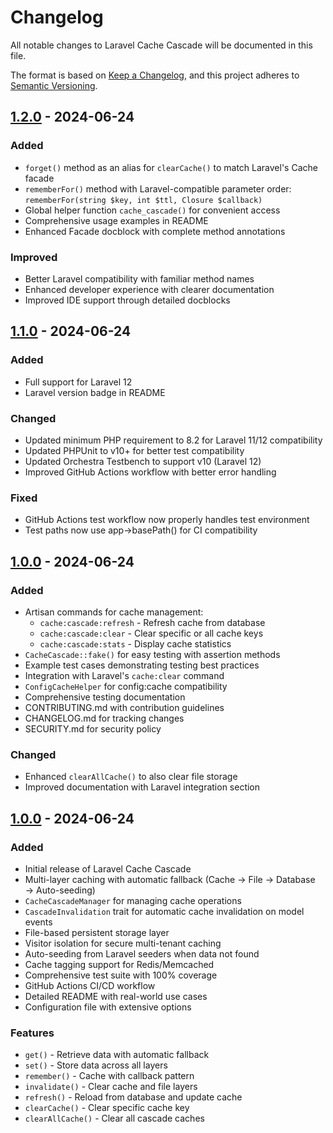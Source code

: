 # Changelog

All notable changes to Laravel Cache Cascade will be documented in this file.

The format is based on [Keep a Changelog](https://keepachangelog.com/en/1.0.0/),
and this project adheres to [Semantic Versioning](https://semver.org/spec/v2.0.0.html).

## [1.2.0] - 2024-06-24

### Added
- `forget()` method as an alias for `clearCache()` to match Laravel's Cache facade
- `rememberFor()` method with Laravel-compatible parameter order: `rememberFor(string $key, int $ttl, Closure $callback)`
- Global helper function `cache_cascade()` for convenient access
- Comprehensive usage examples in README
- Enhanced Facade docblock with complete method annotations

### Improved
- Better Laravel compatibility with familiar method names
- Enhanced developer experience with clearer documentation
- Improved IDE support through detailed docblocks

## [1.1.0] - 2024-06-24

### Added
- Full support for Laravel 12
- Laravel version badge in README

### Changed
- Updated minimum PHP requirement to 8.2 for Laravel 11/12 compatibility
- Updated PHPUnit to v10+ for better test compatibility
- Updated Orchestra Testbench to support v10 (Laravel 12)
- Improved GitHub Actions workflow with better error handling

### Fixed
- GitHub Actions test workflow now properly handles test environment
- Test paths now use app->basePath() for CI compatibility

## [1.0.0] - 2024-06-24

### Added
- Artisan commands for cache management:
  - `cache:cascade:refresh` - Refresh cache from database
  - `cache:cascade:clear` - Clear specific or all cache keys
  - `cache:cascade:stats` - Display cache statistics
- `CacheCascade::fake()` for easy testing with assertion methods
- Example test cases demonstrating testing best practices
- Integration with Laravel's `cache:clear` command
- `ConfigCacheHelper` for config:cache compatibility
- Comprehensive testing documentation
- CONTRIBUTING.md with contribution guidelines
- CHANGELOG.md for tracking changes
- SECURITY.md for security policy

### Changed
- Enhanced `clearAllCache()` to also clear file storage
- Improved documentation with Laravel integration section

## [1.0.0] - 2024-06-24

### Added
- Initial release of Laravel Cache Cascade
- Multi-layer caching with automatic fallback (Cache → File → Database → Auto-seeding)
- `CacheCascadeManager` for managing cache operations
- `CascadeInvalidation` trait for automatic cache invalidation on model events
- File-based persistent storage layer
- Visitor isolation for secure multi-tenant caching
- Auto-seeding from Laravel seeders when data not found
- Cache tagging support for Redis/Memcached
- Comprehensive test suite with 100% coverage
- GitHub Actions CI/CD workflow
- Detailed README with real-world use cases
- Configuration file with extensive options

### Features
- `get()` - Retrieve data with automatic fallback
- `set()` - Store data across all layers
- `remember()` - Cache with callback pattern
- `invalidate()` - Clear cache and file layers
- `refresh()` - Reload from database and update cache
- `clearCache()` - Clear specific cache key
- `clearAllCache()` - Clear all cascade caches

[Unreleased]: https://github.com/skaisser/laravel-cache-cascade/compare/v1.2.0...HEAD
[1.2.0]: https://github.com/skaisser/laravel-cache-cascade/compare/v1.1.0...v1.2.0
[1.1.0]: https://github.com/skaisser/laravel-cache-cascade/compare/v1.0.0...v1.1.0
[1.0.0]: https://github.com/skaisser/laravel-cache-cascade/releases/tag/v1.0.0